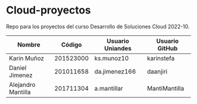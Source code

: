 # Cloud-proyectos
Repo para los proyectos del curso Desarrollo de Soluciones Cloud 2022-10.

 | Nombre | Código | Usuario Uniandes | Usuario GitHub |
 |---|---|---|---|
 | Karin Muñoz | 201523000 | ks.munoz10 | karinstefa |
 | Daniel Jimenez | 201011658 | da.jimenez166 | daanjiri |
 | Alejandro Mantilla | 201711304 | a.mantillar | MantiMantilla |
